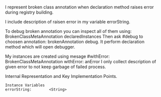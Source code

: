 I represent broken class annotation when declaration method raises error during registry building.

I include description of raisen error in my variable errorString.

To debug broken annotation you can inspect all of them using:
	BrokenClassMetaAnnotation declaredInstances 
Then ask #debug to choosen annotation:
	brokenAnnotation debug.
It perform declaration method which will open debugger.	

My instances are created using mesage #withError:
	BrokenClassMetaAnnotation withError: anError
I only collect description of given error to not keep garbage of failed process.	

Internal Representation and Key Implementation Points.

    Instance Variables
	errorString:		<String>
